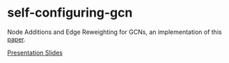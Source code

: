 # self-configuring-gcn

Node Additions and Edge Reweighting for GCNs, an implementation of this [paper](https://demalworkshop.github.io/www2021/papers/graphconvolutional.pdf).

[Presentation Slides](https://docs.google.com/presentation/d/1bN8da3-dBA4xuT2kXDnbZZP2raAQpId0lUpIEqDu8vI/edit?usp=sharing)
